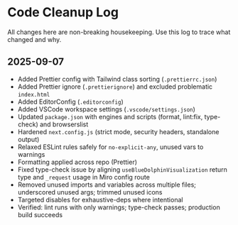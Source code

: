 # Code Cleanup Log

All changes here are non-breaking housekeeping. Use this log to trace what changed and why.

## 2025-09-07
- Added Prettier config with Tailwind class sorting (`.prettierrc.json`)
- Added Prettier ignore (`.prettierignore`) and excluded problematic `index.html`
- Added EditorConfig (`.editorconfig`)
- Added VSCode workspace settings (`.vscode/settings.json`)
- Updated `package.json` with engines and scripts (format, lint:fix, type-check) and browserslist
- Hardened `next.config.js` (strict mode, security headers, standalone output)
- Relaxed ESLint rules safely for `no-explicit-any`, unused vars to warnings
- Formatting applied across repo (Prettier)
- Fixed type-check issue by aligning `useBlueDolphinVisualization` return type and `_request` usage in Miro config route
- Removed unused imports and variables across multiple files; underscored unused args; trimmed unused icons
- Targeted disables for exhaustive-deps where intentional
- Verified: lint runs with only warnings; type-check passes; production build succeeds
